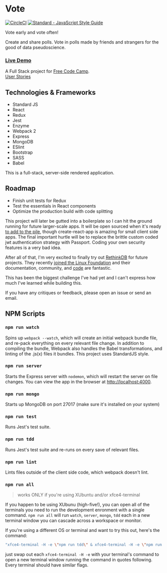 # Vote
[![CircleCI](https://circleci.com/gh/itxchy/FCC-vote.svg?style=shield)](https://circleci.com/gh/itxchy/FCC-vote) [![Standard - JavaScript Style Guide](https://img.shields.io/badge/code_style-standard-brightgreen.svg)](http://standardjs.com/)

Vote early and vote often!

Create and share polls. Vote in polls made by friends and strangers for the good of data pseudoscience.

### [Live Demo](http://itxchy-vote.herokuapp.com/)

A Full Stack project for [Free Code Camp](https://www.freecodecamp.com/).  
[User Stories](https://www.freecodecamp.com/challenges/build-a-voting-app)

## Technologies & Frameworks

- Standard JS
- React
- Redux
- Jest
- Enzyme
- Webpack 2
- Express
- MongoDB
- ESlint
- Bootstrap
- SASS
- Babel

This is a full-stack, server-side rendered application.

## Roadmap

- Finish unit tests for Redux
- Test the essentials in React components
- Optimize the production build with code splitting

This project will later be gutted into a boilerplate so I can hit the ground running for future larger-scale apps. It will be open sourced when it's ready [to add to the pile](http://andrewhfarmer.com/starter-project/), though create-react-app is amazing for small client side apps. The final important hurtle will be to replace the brittle custom coded jwt authentication strategy with Passport. Coding your own security features is a very bad idea.

After all of that, I'm very excited to finally try out [RethinkDB](https://www.rethinkdb.com/faq/) for future projects. They recently [joined the Linux Foundation](https://www.rethinkdb.com/blog/rethinkdb-joins-linux-foundation/) and their documentation, community, and [code](https://www.rethinkdb.com/docs/guide/javascript/) are fantastic. 

This has been the biggest challenge I've had yet and I can't express how much I've learned while building this.

If you have any critiques or feedback, please open an issue or send an email.

## NPM Scripts

### `npm run watch`
Spins up `webpack --watch`, which will create an initial webpack bundle file, and re-pack everything on every relevant file change. In addition to compiling the bundle, Webpack also handles the Babel transformations, and linting of the .js(x) files it bundles. This project uses StandardJS style.

### `npm run server` 
Starts the Express server with `nodemon`, which will restart the server on file changes. You can view the app in the browser at [http://localhost:4000](http://localhost:4000).

### `npm run mongo`
Starts up MongoDB on port 27017 (make sure it's installed on your system)

### `npm run test`
Runs Jest's test suite.

### `npm run tdd`
Runs Jest's test suite and re-runs on every save of relevant files.

### `npm run lint`
Lints files outside of the client side code, which webpack doesn't lint.

### `npm run all`
> works ONLY if you're using XUbuntu and/or xfce4-terminal

If you happen to be using XUbunu (high-five!), you can open all of the terminals you need to run the development enronment with a single command. `npm run all` will run `watch`, `server`, `mongo`, `tdd` each in a new terminal window you can cascade across a workspace or monitor. 

If you're using a different OS or terminal and want to try this out, here's the command:
```bash
"xfce4-terminal -H -e \"npm run tdd\" & xfce4-terminal -H -e \"npm run server\" & xfce4-terminal -H -e \"npm run watch\" & xfce4-terminal -H -e \"mongod --port 27017 --dbpath=./data\""
```

just swap out each `xfce4-terminal -H -e` with your terminal's command to open a new terminal window running the command in quotes following. Every terminal should have similar flags.